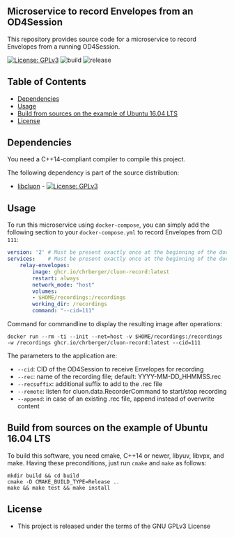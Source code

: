 ## Microservice to record Envelopes from an OD4Session

This repository provides source code for a microservice to record Envelopes
from a running OD4Session.

[![License: GPLv3](https://img.shields.io/badge/license-GPL--3-blue.svg
)](https://www.gnu.org/licenses/gpl-3.0.txt) ![build](https://github.com/chrberger/cluon-record/actions/workflows/build-docker-image.yml/badge.svg) ![release](https://github.com/chrberger/cluon-record/actions/workflows/release.yml/badge.svg)


## Table of Contents
* [Dependencies](#dependencies)
* [Usage](#usage)
* [Build from sources on the example of Ubuntu 16.04 LTS](#build-from-sources-on-the-example-of-ubuntu-1604-lts)
* [License](#license)


## Dependencies
You need a C++14-compliant compiler to compile this project.

The following dependency is part of the source distribution:
* [libcluon](https://github.com/chrberger/libcluon) - [![License: GPLv3](https://img.shields.io/badge/license-GPL--3-blue.svg
)](https://www.gnu.org/licenses/gpl-3.0.txt)


## Usage
To run this microservice using `docker-compose`, you can simply add the following
section to your `docker-compose.yml` to record Envelopes from CID `111`:

```yml
version: '2' # Must be present exactly once at the beginning of the docker-compose.yml file
services:    # Must be present exactly once at the beginning of the docker-compose.yml file
    relay-envelopes:
        image: ghcr.io/chrberger/cluon-record:latest
        restart: always
        network_mode: "host"
        volumes:
        - $HOME/recordings:/recordings
        working_dir: /recordings
        command: "--cid=111"
```

Command for commandline to display the resulting image after operations:
```
docker run --rm -ti --init --net=host -v $HOME/recordings:/recordings -w /recordings ghcr.io/chrberger/cluon-record:latest --cid=111
```

The parameters to the application are:
* `--cid`: CID of the OD4Session to receive Envelopes for recording
* `--rec`: name of the recording file; default: YYYY-MM-DD_HHMMSS.rec
* `--recsuffix`: additional suffix to add to the .rec file
* `--remote`: listen for cluon.data.RecorderCommand to start/stop recording
* `--append`: in case of an existing .rec file, append instead of overwrite content

## Build from sources on the example of Ubuntu 16.04 LTS
To build this software, you need cmake, C++14 or newer, libyuv, libvpx, and make.
Having these preconditions, just run `cmake` and `make` as follows:

```
mkdir build && cd build
cmake -D CMAKE_BUILD_TYPE=Release ..
make && make test && make install
```


## License

* This project is released under the terms of the GNU GPLv3 License
